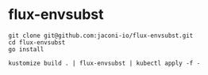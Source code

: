 # flux-envsubst

```
git clone git@github.com:jaconi-io/flux-envsubst.git
cd flux-envsubst 
go install
```

```
kustomize build . | flux-envsubst | kubectl apply -f -
```
